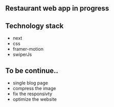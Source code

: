 ## Restaurant web app in progress 

## Technology stack
* next 
* css 
* framer-motion
* swiperJs

## To be continue..
* single blog page
* compress the image
* fix the responsivty 
* optimize the website